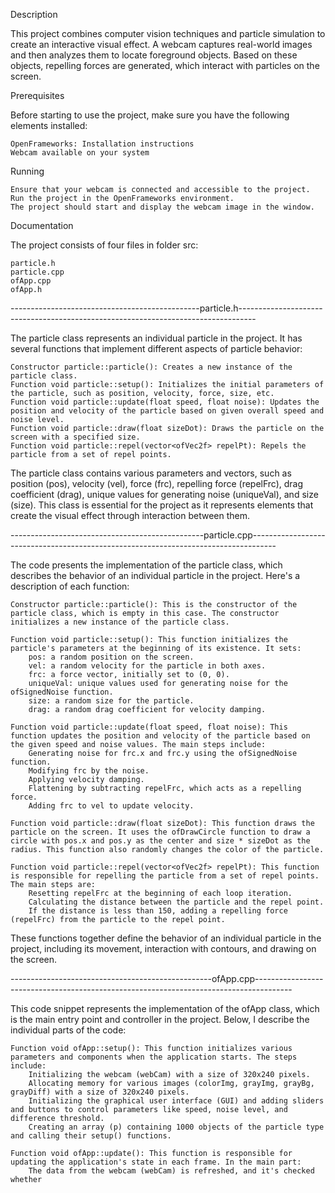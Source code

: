 Description

This project combines computer vision techniques and particle simulation to create an interactive visual effect. A webcam captures real-world images and then analyzes them to locate foreground objects. Based on these objects, repelling forces are generated, which interact with particles on the screen.

Prerequisites

Before starting to use the project, make sure you have the following elements installed:

    OpenFrameworks: Installation instructions
    Webcam available on your system

Running

    Ensure that your webcam is connected and accessible to the project.
    Run the project in the OpenFrameworks environment.
    The project should start and display the webcam image in the window.

Documentation

The project consists of four files in folder src:

    particle.h
    particle.cpp
    ofApp.cpp
    ofApp.h

-----------------------------------------------particle.h----------------------------------------------------------------------------------

The particle class represents an individual particle in the project. It has several functions that implement different aspects of particle behavior:

    Constructor particle::particle(): Creates a new instance of the particle class.
    Function void particle::setup(): Initializes the initial parameters of the particle, such as position, velocity, force, size, etc.
    Function void particle::update(float speed, float noise): Updates the position and velocity of the particle based on given overall speed and noise level.
    Function void particle::draw(float sizeDot): Draws the particle on the screen with a specified size.
    Function void particle::repel(vector<ofVec2f> repelPt): Repels the particle from a set of repel points.

The particle class contains various parameters and vectors, such as position (pos), velocity (vel), force (frc), repelling force (repelFrc), drag coefficient (drag), unique values for generating noise (uniqueVal), and size (size). This class is essential for the project as it represents elements that create the visual effect through interaction between them.

------------------------------------------------particle.cpp------------------------------------------------------------------------------------

The code presents the implementation of the particle class, which describes the behavior of an individual particle in the project. Here's a description of each function:

    Constructor particle::particle(): This is the constructor of the particle class, which is empty in this case. The constructor initializes a new instance of the particle class.

    Function void particle::setup(): This function initializes the particle's parameters at the beginning of its existence. It sets:
        pos: a random position on the screen.
        vel: a random velocity for the particle in both axes.
        frc: a force vector, initially set to (0, 0).
        uniqueVal: unique values used for generating noise for the ofSignedNoise function.
        size: a random size for the particle.
        drag: a random drag coefficient for velocity damping.

    Function void particle::update(float speed, float noise): This function updates the position and velocity of the particle based on the given speed and noise values. The main steps include:
        Generating noise for frc.x and frc.y using the ofSignedNoise function.
        Modifying frc by the noise.
        Applying velocity damping.
        Flattening by subtracting repelFrc, which acts as a repelling force.
        Adding frc to vel to update velocity.

    Function void particle::draw(float sizeDot): This function draws the particle on the screen. It uses the ofDrawCircle function to draw a circle with pos.x and pos.y as the center and size * sizeDot as the radius. This function also randomly changes the color of the particle.

    Function void particle::repel(vector<ofVec2f> repelPt): This function is responsible for repelling the particle from a set of repel points. The main steps are:
        Resetting repelFrc at the beginning of each loop iteration.
        Calculating the distance between the particle and the repel point.
        If the distance is less than 150, adding a repelling force (repelFrc) from the particle to the repel point.

These functions together define the behavior of an individual particle in the project, including its movement, interaction with contours, and drawing on the screen.

--------------------------------------------------ofApp.cpp---------------------------------------------------------------------------------------

This code snippet represents the implementation of the ofApp class, which is the main entry point and controller in the project. Below, I describe the individual parts of the code:

    Function void ofApp::setup(): This function initializes various parameters and components when the application starts. The steps include:
        Initializing the webcam (webCam) with a size of 320x240 pixels.
        Allocating memory for various images (colorImg, grayImg, grayBg, grayDiff) with a size of 320x240 pixels.
        Initializing the graphical user interface (GUI) and adding sliders and buttons to control parameters like speed, noise level, and difference threshold.
        Creating an array (p) containing 1000 objects of the particle type and calling their setup() functions.

    Function void ofApp::update(): This function is responsible for updating the application's state in each frame. In the main part:
        The data from the webcam (webCam) is refreshed, and it's checked whether

